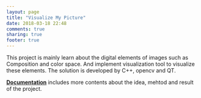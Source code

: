 ```yaml
---
layout: page
title: "Visualize My Picture"
date: 2018-03-18 22:48
comments: true
sharing: true
footer: true
---
```

This project is mainly learn about the digital elements of images such as Composition and color space. And implement visualization tool to visualize these elements. The solution is developed by C++, opencv and QT.

[**Documentation**](/images/visualpic.pdf) includes more contents about the idea, mehtod and result of the project.
